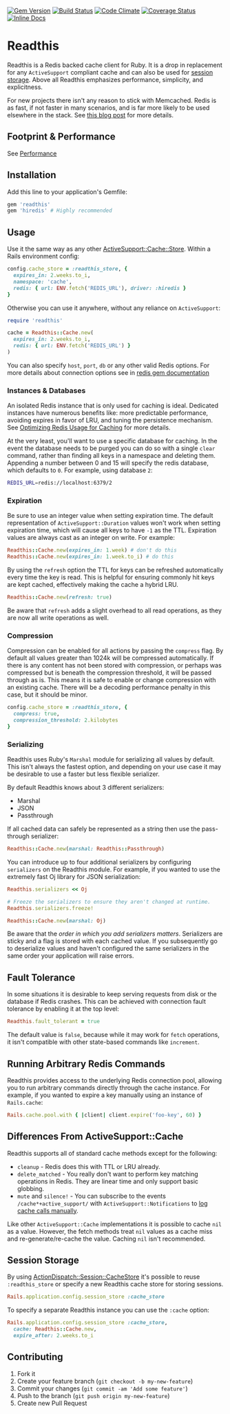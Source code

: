 [![Gem Version](https://badge.fury.io/rb/readthis.svg)](http://badge.fury.io/rb/readthis)
[![Build Status](https://travis-ci.org/sorentwo/readthis.svg?branch=master)](https://travis-ci.org/sorentwo/readthis)
[![Code Climate](https://codeclimate.com/github/sorentwo/readthis/badges/gpa.svg)](https://codeclimate.com/github/sorentwo/readthis)
[![Coverage Status](https://coveralls.io/repos/sorentwo/readthis/badge.svg?branch=master&service=github)](https://coveralls.io/github/sorentwo/readthis?branch=master)
[![Inline Docs](http://inch-ci.org/github/sorentwo/readthis.svg?branch=master)](http://inch-ci.org/github/sorentwo/readthis)

# Readthis

Readthis is a Redis backed cache client for Ruby. It is a drop in replacement
for any `ActiveSupport` compliant cache and can also be used for [session
storage](#session-storage).  Above all Readthis emphasizes performance,
simplicity, and explicitness.

For new projects there isn't any reason to stick with Memcached. Redis is as
fast, if not faster in many scenarios, and is far more likely to be used
elsewhere in the stack. See [this blog post][hp-caching] for more details.

[hp-caching]: http://sorentwo.com/2015/07/20/high-performance-caching-with-readthis.html

## Footprint & Performance

See [Performance](PERFORMANCE.md)

## Installation

Add this line to your application's Gemfile:

```ruby
gem 'readthis'
gem 'hiredis' # Highly recommended
```

## Usage

Use it the same way as any other [ActiveSupport::Cache::Store][store]. Within a
Rails environment config:

```ruby
config.cache_store = :readthis_store, {
  expires_in: 2.weeks.to_i,
  namespace: 'cache',
  redis: { url: ENV.fetch('REDIS_URL'), driver: :hiredis }
}
```

Otherwise you can use it anywhere, without any reliance on `ActiveSupport`:

```ruby
require 'readthis'

cache = Readthis::Cache.new(
  expires_in: 2.weeks.to_i,
  redis: { url: ENV.fetch('REDIS_URL') }
)
```

You can also specify `host`, `port`, `db` or any other valid Redis options. For
more details about connection options see in [redis gem documentation][redisrb]

[store]: http://api.rubyonrails.org/classes/ActiveSupport/Cache/Store.html
[redisrb]: https://github.com/redis/redis-rb#getting-started

### Instances & Databases

An isolated Redis instance that is only used for caching is ideal. Dedicated
instances have numerous benefits like: more predictable performance, avoiding
expires in favor of LRU, and tuning the persistence mechanism. See [Optimizing
Redis Usage for Caching][optimizing-usage] for more details.

At the very least, you'll want to use a specific database for caching. In the
event the database needs to be purged you can do so with a single `clear`
command, rather than finding all keys in a namespace and deleting them.
Appending a number between 0 and 15 will specify the redis database, which
defaults to `0`. For example, using database `2`:

```bash
REDIS_URL=redis://localhost:6379/2
```

[optimizing-usage]: http://sorentwo.com/2015/07/27/optimizing-redis-usage-for-caching.html

### Expiration

Be sure to use an integer value when setting expiration time. The default
representation of `ActiveSupport::Duration` values won't work when setting
expiration time, which will cause all keys to have `-1` as the TTL. Expiration
values are always cast as an integer on write. For example:

```ruby
Readthis::Cache.new(expires_in: 1.week) # don't do this
Readthis::Cache.new(expires_in: 1.week.to_i) # do this
```

By using the `refresh` option the TTL for keys can be refreshed automatically
every time the key is read. This is helpful for ensuring commonly hit keys are
kept cached, effectively making the cache a hybrid LRU.

```ruby
Readthis::Cache.new(refresh: true)
```

Be aware that `refresh` adds a slight overhead to all read operations, as they
are now all write operations as well.

### Compression

Compression can be enabled for all actions by passing the `compress` flag. By
default all values greater than 1024k will be compressed automatically. If there
is any content has not been stored with compression, or perhaps was compressed
but is beneath the compression threshold, it will be passed through as is. This
means it is safe to enable or change compression with an existing cache. There
will be a decoding performance penalty in this case, but it should be minor.

```ruby
config.cache_store = :readthis_store, {
  compress: true,
  compression_threshold: 2.kilobytes
}
```

### Serializing

Readthis uses Ruby's `Marshal` module for serializing all values by default.
This isn't always the fastest option, and depending on your use case it may be
desirable to use a faster but less flexible serializer.

By default Readthis knows about 3 different serializers:

* Marshal
* JSON
* Passthrough

If all cached data can safely be represented as a string then use the
pass-through serializer:

```ruby
Readthis::Cache.new(marshal: Readthis::Passthrough)
```

You can introduce up to four additional serializers by configuring `serializers`
on the Readthis module. For example, if you wanted to use the extremely fast Oj
library for JSON serialization:

```ruby
Readthis.serializers << Oj

# Freeze the serializers to ensure they aren't changed at runtime.
Readthis.serializers.freeze!

Readthis::Cache.new(marshal: Oj)
```

Be aware that the *order in which you add serializers matters*. Serializers are
sticky and a flag is stored with each cached value. If you subsequently go to
deserialize values and haven't configured the same serializers in the same order
your application will raise errors.

## Fault Tolerance

In some situations it is desirable to keep serving requests from disk or the
database if Redis crashes. This can be achieved with connection fault tolerance
by enabling it at the top level:

```ruby
Readthis.fault_tolerant = true
```

The default value is `false`, because while it may work for `fetch` operations,
it isn't compatible with other state-based commands like `increment`.

## Running Arbitrary Redis Commands

Readthis provides access to the underlying Redis connection pool, allowing you
to run arbitrary commands directly through the cache instance. For example, if
you wanted to expire a key manually using an instance of `Rails.cache`:

```ruby
Rails.cache.pool.with { |client| client.expire('foo-key', 60) }
```

## Differences From ActiveSupport::Cache

Readthis supports all of standard cache methods except for the following:

* `cleanup` - Redis does this with TTL or LRU already.
* `delete_matched` - You really don't want to perform key matching operations in
  Redis. They are linear time and only support basic globbing.
* `mute` and `silence!` - You can subscribe to the events `/cache*+active_support/` with `ActiveSupport::Notifications` to [log cache calls manually][notifications].

[notifications]: https://github.com/sorentwo/readthis/issues/22#issuecomment-142595938

Like other `ActiveSupport::Cache` implementations it is possible to cache `nil`
as a value. However, the fetch methods treat `nil` values as a cache miss and
re-generate/re-cache the value. Caching `nil` isn't recommended.

## Session Storage

By using [ActionDispatch::Session::CacheStore][cache-store] it's possible to
reuse `:readthis_store` or specify a new Readthis cache store for storing
sessions.

```ruby
Rails.application.config.session_store :cache_store
```

To specify a separate Readthis instance you can use the `:cache` option:

```ruby
Rails.application.config.session_store :cache_store,
  cache: Readthis::Cache.new,
  expire_after: 2.weeks.to_i
```

[cache-store]: http://api.rubyonrails.org/classes/ActionDispatch/Session/CacheStore.html

## Contributing

1. Fork it
2. Create your feature branch (`git checkout -b my-new-feature`)
3. Commit your changes (`git commit -am 'Add some feature'`)
4. Push to the branch (`git push origin my-new-feature`)
5. Create new Pull Request
